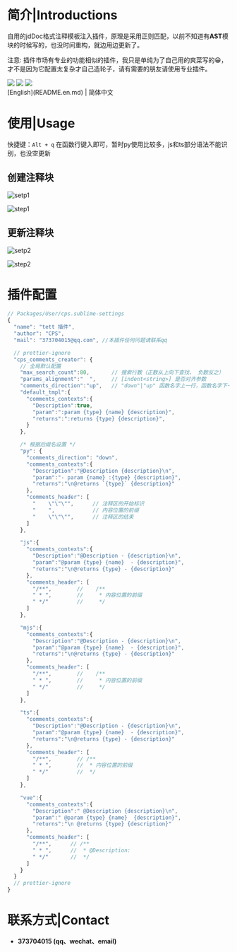 # 简介|Introductions

自用的jdDoc格式注释模板注入插件，原理是采用正则匹配，以前不知道有**AST**模块的时候写的，也没时间重构，就边用边更新了。

注意: 插件市场有专业的功能相似的插件，我只是单纯为了自己用的爽菜写的😁，才不是因为它配置太复杂才自己造轮子，请有需要的朋友请使用专业插件。

<div>
    <img flex="left" src="https://img.shields.io/badge/python-%3E%3D3.8.0-3776AB"/>
    <img flex="left" src="https://img.shields.io/badge/Sublime%20Text-FF9800?style=flat&logo=Sublime%20Text&logoColor=white"/>
    <img flex="left" src="https://img.shields.io/github/license/caoxiemeihao/electron-vite-vue?style=flat"/>
</div>
[English](README.en.md) | 简体中文



# 使用|Usage

快捷键：`Alt + q` 在函数行键入即可，暂时py使用比较多，js和ts部分语法不能识别，也没空更新

## **创建注释块**

![setp1](screenshot/setp1.gif)

![step1](http://localhost:45462/image/step1.gif)



## **更新注释块**

![setp2](screenshot/setp2.gif)

![step2](http://localhost:45462/image/step2.gif)



# **插件配置**

```js
// Packages/User/cps.sublime-settings
{
  "name": "tett 插件",
  "author": "CPS",
  "mail": "373704015@qq.com", //本插件任何问题请联系qq

  // prettier-ignore
  "cps_comments_creator": {
    // 全局默认配置
    "max_search_count":80,       // 搜索行数（正数从上向下查找， 负数反之）
    "params_alignment":"  ",     // [indent<string>] 是否对齐参数
    "comments_direction":"up",   // "down"|"up" 函数名字上一行，函数名字下一行
    "default_tmpl":{
      "comments_contexts":{
        "Description":true,
        "param":":param {type} {name} {description}",
        "returns":":returns {type} {description}",
      }
    },

    /* 根据后缀名设置 */
    "py": { 
      "comments_direction": "down",
      "comments_contexts":{
        "Description":"@Description {description}\n",
        "param":"- param {name} :{type} {description}",
        "returns":"\n@returns `{type}` {description}"
      },
      "comments_header": [
        "    \"\"\"",      // 注释区的开始标识
        "    ",            // 内容位置的前缀
        "    \"\"\"",      // 注释区的结束
      ]
    },

    "js":{ 
      "comments_contexts":{
        "Description":"@Description - {description}\n",
        "param":"@param {type} {name}  - {description}",
        "returns":"\n@returns {type} - {description}"
      },
      "comments_header": [
        "/**",        //    /**
        " * ",        //     * 内容位置的前缀
        " */"         //     */
      ]
    },

    "mjs":{
      "comments_contexts":{
        "Description":"@Description - {description}\n",
        "param":"@param {type} {name}  - {description}",
        "returns":"\n@returns {type} - {description}"
      },
      "comments_header": [
        "/**",        //    /**
        " * ",        //     * 内容位置的前缀
        " */"         //     */
      ]
    },

    "ts":{
      "comments_contexts":{
        "Description":"@Description - {description}\n",
        "param":"@param {type} {name}  - {description}",
        "returns":"\n@returns {type} - {description}"
      },
      "comments_header": [
        "/**",        // /**
        " * ",        //  * 内容位置的前缀
        " */"         //  */
      ]
    },

    "vue":{ 
      "comments_contexts":{
        "Description":" @Description {description}\n",
        "param":" @param {type} {name}  {description}",
        "returns":"\n @returns {type} {description}"
      },
      "comments_header": [
        "/**",      // /**
        " * ",      //  * @Description:
        " */"       //  */
      ]
    }
  }
  // prettier-ignore
}
```





# 联系方式|Contact

- **373704015 (qq、wechat、email)**

